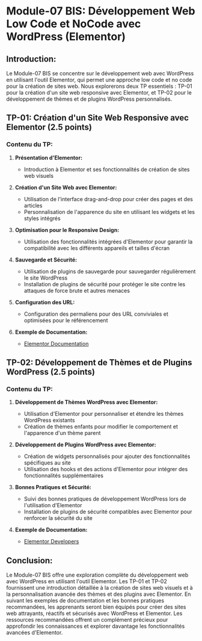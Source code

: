 # Module-07 BIS: Développement Web Low Code et NoCode avec WordPress (Elementor)

## Introduction:
Le Module-07 BIS se concentre sur le développement web avec WordPress en utilisant l'outil Elementor, qui permet une approche low code et no code pour la création de sites web. Nous explorerons deux TP essentiels : TP-01 pour la création d'un site web responsive avec Elementor, et TP-02 pour le développement de thèmes et de plugins WordPress personnalisés.
 
## TP-01: Création d'un Site Web Responsive avec Elementor (2.5 points)

### Contenu du TP:
1. **Présentation d'Elementor:**
   - Introduction à Elementor et ses fonctionnalités de création de sites web visuels

2. **Création d'un Site Web avec Elementor:**
   - Utilisation de l'interface drag-and-drop pour créer des pages et des articles
   - Personnalisation de l'apparence du site en utilisant les widgets et les styles intégrés

3. **Optimisation pour le Responsive Design:**
   - Utilisation des fonctionnalités intégrées d'Elementor pour garantir la compatibilité avec les différents appareils et tailles d'écran

4. **Sauvegarde et Sécurité:**
   - Utilisation de plugins de sauvegarde pour sauvegarder régulièrement le site WordPress
   - Installation de plugins de sécurité pour protéger le site contre les attaques de force brute et autres menaces

5. **Configuration des URL:**
   - Configuration des permaliens pour des URL conviviales et optimisées pour le référencement

6. **Exemple de Documentation:**
   - [Elementor Documentation](https://elementor.com/help/)

## TP-02: Développement de Thèmes et de Plugins WordPress (2.5 points)

### Contenu du TP:
1. **Développement de Thèmes WordPress avec Elementor:**
   - Utilisation d'Elementor pour personnaliser et étendre les thèmes WordPress existants
   - Création de thèmes enfants pour modifier le comportement et l'apparence d'un thème parent

2. **Développement de Plugins WordPress avec Elementor:**
   - Création de widgets personnalisés pour ajouter des fonctionnalités spécifiques au site
   - Utilisation des hooks et des actions d'Elementor pour intégrer des fonctionnalités supplémentaires

3. **Bonnes Pratiques et Sécurité:**
   - Suivi des bonnes pratiques de développement WordPress lors de l'utilisation d'Elementor
   - Installation de plugins de sécurité compatibles avec Elementor pour renforcer la sécurité du site

4. **Exemple de Documentation:**
   - [Elementor Developers](https://developers.elementor.com/)

## Conclusion:
Le Module-07 BIS offre une exploration complète du développement web avec WordPress en utilisant l'outil Elementor. Les TP-01 et TP-02 fournissent une introduction détaillée à la création de sites web visuels et à la personnalisation avancée des thèmes et des plugins avec Elementor. En suivant les exemples de documentation et les bonnes pratiques recommandées, les apprenants seront bien équipés pour créer des sites web attrayants, réactifs et sécurisés avec WordPress et Elementor. Les ressources recommandées offrent un complément précieux pour approfondir les connaissances et explorer davantage les fonctionnalités avancées d'Elementor.